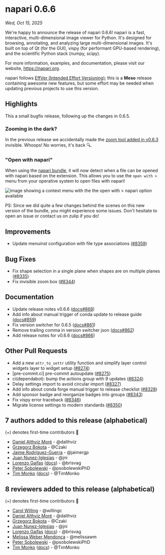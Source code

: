 # napari 0.6.6

*Wed, Oct 15, 2025*

We're happy to announce the release of napari 0.6.6!
napari is a fast, interactive, multi-dimensional image viewer for Python.
It's designed for browsing, annotating, and analyzing large multi-dimensional
images. It's built on top of Qt (for the GUI), vispy (for performant GPU-based
rendering), and the scientific Python stack (numpy, scipy).

For more information, examples, and documentation, please visit our website,
https://napari.org.

napari follows [EffVer (Intended Effort Versioning)](https://effver.org/); this is a **Meso** release containing awesome new features, but some effort may be needed when updating previous projects to use this version.

## Highlights

This a small bugfix release, following up the changes in 0.6.5.

### Zooming in the dark?
In the previous release we accidentally made the [zoom tool added in v0.6.3](https://napari.org/stable/release/release_0_6_3.html#a-zoom-with-a-view) invisible. Whoops! No worries, it's back 🔍.

### "Open with napari"

When using the [napari bundle](https://napari.org/stable/tutorials/fundamentals/installation_bundle_conda.html#how-to-install-the-napari-app), it will now detect when a file can be opened with napari based on the extension. This allows you to use the `open with >` menu from your operative system to open files with napari!

![image showing a context menu with the the `open with > napari` option available](https://github.com/user-attachments/assets/f13d58e5-ce2d-460a-b92e-2f23ecc8d438)

PS: Since we did quite a few changes behind the scenes on this new version of the bundle, you might experience some issues. Don't hesitate to open an issue or contact us on zulip if you do!


## Improvements

- Update menuinst configuration with file type associations ([#8359](https://github.com/napari/napari/pull/8359))

## Bug Fixes

- Fix shape selection in a single plane when shapes are on multiple planes ([#8335](https://github.com/napari/napari/pull/8335))
- Fix invisible zoom box ([#8344](https://github.com/napari/napari/pull/8344))

## Documentation

- Update release notes v0.6.6 ([docs#868](https://github.com/napari/docs/pull/868))
- Add info about manual trigger of conda update to release guide ([docs#859](https://github.com/napari/docs/pull/859))
- Fix version switcher for 0.6.5 ([docs#861](https://github.com/napari/docs/pull/861))
- Remove trailing comma in version switcher json ([docs#862](https://github.com/napari/docs/pull/862))
- Add release notes for v0.6.6 ([docs#866](https://github.com/napari/docs/pull/866))

## Other Pull Requests

- Add a new `attr_to_settr` utility function and simplify layer control widgets layer to widget setup ([#8274](https://github.com/napari/napari/pull/8274))
- [pre-commit.ci] pre-commit autoupdate ([#8275](https://github.com/napari/napari/pull/8275))
- ci(dependabot): bump the actions group with 9 updates ([#8324](https://github.com/napari/napari/pull/8324))
- Delay settings import to avoid circular import ([#8327](https://github.com/napari/napari/pull/8327))
- Add info about conda forge manual trigger to release checklist ([#8328](https://github.com/napari/napari/pull/8328))
- Add sponsor badge and reorganize badges into groups ([#8343](https://github.com/napari/napari/pull/8343))
- Fix vispy error traceback ([#8346](https://github.com/napari/napari/pull/8346))
- Migrate license settings to modern standards ([#8350](https://github.com/napari/napari/pull/8350))


## 7 authors added to this release (alphabetical)

(+) denotes first-time contributors 🥳

- [Daniel Althviz Moré](https://github.com/napari/napari/commits?author=dalthviz) - @dalthviz
- [Grzegorz Bokota](https://github.com/napari/napari/commits?author=Czaki) - @Czaki
- [Jaime Rodríguez-Guerra](https://github.com/napari/napari/commits?author=jaimergp) - @jaimergp
- [Juan Nunez-Iglesias](https://github.com/napari/docs/commits?author=jni) - @jni
- [Lorenzo Gaifas](https://github.com/napari/napari/commits?author=brisvag) ([docs](https://github.com/napari/docs/commits?author=brisvag))  - @brisvag
- [Peter Sobolewski](https://github.com/napari/napari/commits?author=psobolewskiPhD) - @psobolewskiPhD
- [Tim Monko](https://github.com/napari/napari/commits?author=TimMonko) ([docs](https://github.com/napari/docs/commits?author=TimMonko))  - @TimMonko

## 8 reviewers added to this release (alphabetical)

(+) denotes first-time contributors 🥳

- [Carol Willing](https://github.com/napari/docs/commits?author=willingc) - @willingc
- [Daniel Althviz Moré](https://github.com/napari/napari/commits?author=dalthviz) - @dalthviz
- [Grzegorz Bokota](https://github.com/napari/napari/commits?author=Czaki) - @Czaki
- [Juan Nunez-Iglesias](https://github.com/napari/docs/commits?author=jni) - @jni
- [Lorenzo Gaifas](https://github.com/napari/napari/commits?author=brisvag) ([docs](https://github.com/napari/docs/commits?author=brisvag))  - @brisvag
- [Melissa Weber Mendonça](https://github.com/napari/docs/commits?author=melissawm) - @melissawm
- [Peter Sobolewski](https://github.com/napari/napari/commits?author=psobolewskiPhD) - @psobolewskiPhD
- [Tim Monko](https://github.com/napari/napari/commits?author=TimMonko) ([docs](https://github.com/napari/docs/commits?author=TimMonko))  - @TimMonko
